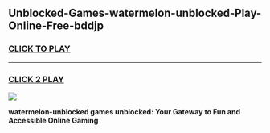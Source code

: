 
## Unblocked-Games-watermelon-unblocked-Play-Online-Free-bddjp
<h3>
<a href="https://premium76.site?title=watermelon-unblocked&ref=26A">CLICK TO PLAY</a></h3>
<hr>

<h3>
<a href="https://premium76.site?title=watermelon-unblocked&ref=26A">CLICK 2 PLAY</a>
  
</h3>

<a href="https://premium76.site?title=watermelon-unblocked&ref=26A"><img src="https://clearcache.store/games.png"></a>


**watermelon-unblocked games unblocked: Your Gateway to Fun and Accessible Online Gaming**
